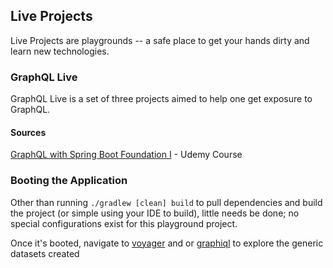 ## Live Projects
Live Projects are playgrounds -- a safe place to get your hands dirty and learn new technologies.

### GraphQL Live
GraphQL Live is a set of three projects aimed to help one get exposure to GraphQL.

#### Sources
[GraphQL with Spring Boot Foundation I](https://sofi.udemy.com/course/graphql-with-spring-boot-foundation-1/learn/) - Udemy Course


### Booting the Application
Other than running ```./gradlew [clean] build``` to pull dependencies and build the project (or simple using your IDE to build), little needs be done;
no special configurations exist for this playground project. 

Once it's booted, navigate to [voyager](http://localhost:8080/voyager) and or [graphiql](http://localhost:8080/graphiql) to explore the generic datasets created